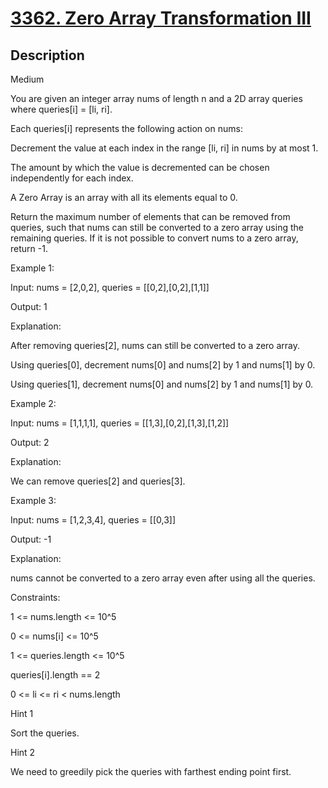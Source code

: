 
<!-- problem:start -->

# [3362. Zero Array Transformation III](https://leetcode.com/problems/zero-array-transformation-iii)

## Description

<!-- description:start -->
<p>Medium</p>

<p>You are given an integer array nums of length n and a 2D array queries where queries[i] = [li, ri].</p>
Each queries[i] represents the following action on nums:</p>
<p>Decrement the value at each index in the range [li, ri] in nums by at most 1.</p>
<p>The amount by which the value is decremented can be chosen independently for each index.</p>
<p>A Zero Array is an array with all its elements equal to 0.</p>
<p>Return the maximum number of elements that can be removed from queries, such that nums can still be converted to a zero array using the remaining queries. If it is not possible to convert nums to a zero array, return -1.</p>

<p>Example 1:</p>
<p>Input: nums = [2,0,2], queries = [[0,2],[0,2],[1,1]]</p>
<p>Output: 1</p>
<p>Explanation:</p>
<p>After removing queries[2], nums can still be converted to a zero array.</p>
<p>Using queries[0], decrement nums[0] and nums[2] by 1 and nums[1] by 0.</p>
<p>Using queries[1], decrement nums[0] and nums[2] by 1 and nums[1] by 0.</p>

<p>Example 2:</p>
<p>Input: nums = [1,1,1,1], queries = [[1,3],[0,2],[1,3],[1,2]]</p>
<p>Output: 2</p>
<p>Explanation:</p>
<p>We can remove queries[2] and queries[3].</p>

<p>Example 3:</p>
<p>Input: nums = [1,2,3,4], queries = [[0,3]]</p>
<p>Output: -1</p>
<p>Explanation:</p>
<p>nums cannot be converted to a zero array even after using all the queries.</p>

<p>Constraints:</p>
<p>1 <= nums.length <= 10^5</p>
<p>0 <= nums[i] <= 10^5</p>
<p>1 <= queries.length <= 10^5</p>
<p>queries[i].length == 2</p>
<p>0 <= li <= ri < nums.length</p>

<p>Hint 1</p>
<p>Sort the queries.</p>
<p>Hint 2</p>
<p>We need to greedily pick the queries with farthest ending point first.</p>

<!-- description:end -->
<!-- problem:end -->
